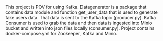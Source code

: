This project is POV for using Kafka. Datagenerator is a package that contains data module and function get_user_data that is used to generate fake users data. 
That data is sent to the Kafka topic (producer.py). Kafka Consumer is used to grab the data and then data is ingested into Minio bucket and written into json files locally (consumer.py).
Project contains docker-compose.yml for Zookeeper, Kafka and Minio.
